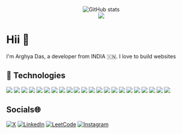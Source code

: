   <div align="center">
    <img alt="GitHub stats" src="https://github-readme-streak-stats.herokuapp.com?theme=transparent&user=alfaarghya"/>
  </div>
  
  <div align="center">
    <img src="https://visitcount.itsvg.in/api?id=alfaarghya&icon=5&color=6"/>
  </div>

# Hii 👋

I'm Arghya Das, a developer from INDIA 🇮🇳. I love to build websites

## 🔧 Technologies

![](https://img.shields.io/badge/OS-Linux-informational?style=flat&logo=linux&logoColor=white&color=316192)
![](https://img.shields.io/badge/Shell-Bash-informational?style=flat&logo=gnu-bash&logoColor=white&color=316192)
![](https://img.shields.io/badge/VSC-git-informational?style=flat&logo=git&logoColor=white&color=316192)
![](https://img.shields.io/badge/Editor-Vim-informational?style=flat&logo=vim&logoColor=white&color=316192)
![](https://img.shields.io/badge/Code-JavaScript-informational?style=flat&logo=javascript&logoColor=white&color=316192)
![](https://img.shields.io/badge/Code-TypeScript-informational?style=flat&logo=typescript&logoColor=white&color=316192)
![](https://img.shields.io/badge/Code-Java-informational?style=flat&logo=openjdk&logoColor=white&color=316192)
![](https://img.shields.io/badge/Code-Golang-informational?style=flat&logo=go&logoColor=white&color=316192)
![](https://img.shields.io/badge/Code-HTML-informational?style=flat&logo=html5&logoColor=white&color=316192)
![](https://img.shields.io/badge/Code-Python-informational?style=flat&logo=python&logoColor=white&color=316192)
![](https://img.shields.io/badge/Runtime-Node.js-informational?style=flat&logo=node.js&logoColor=white&color=316192)
![](https://img.shields.io/badge/Library-React-informational?style=flat&logo=react&logoColor=white&color=316192)
![](https://img.shields.io/badge/Framework-Next-informational?style=flat&logo=next.js&logoColor=white&color=316192)
![](https://img.shields.io/badge/Library-TailwindCSS-informational?style=flat&logo=tailwindCSS&logoColor=white&color=316192)
![](https://img.shields.io/badge/Database-PostgreSQL-informational?style=flat&logo=postgresql&logoColor=white&color=316192)
![](https://img.shields.io/badge/Database-MySQL-informational?style=flat&logo=MySQL&logoColor=white&color=316192)
![](https://img.shields.io/badge/Database-MongoDB-informational?style=flat&logo=mongodb&logoColor=white&color=316192)
![](https://img.shields.io/badge/Tools-GitHub-informational?style=flat&logo=github&logoColor=white&color=316192)
![](https://img.shields.io/badge/Tools-Docker-informational?style=flat&logo=docker&logoColor=white&color=316192)
![](https://img.shields.io/badge/Tools-Postman-informational?style=flat&logo=postman&logoColor=white&color=316192)
![](https://img.shields.io/badge/Tools-Notion-informational?style=flat&logo=notion&logoColor=white&color=316192)
![](https://img.shields.io/badge/Tools-Figma-informational?style=flat&logo=figma&logoColor=white&color=316192)

<!-- ## Top Contributed Repo🔝

![](https://github-profile-trophy.vercel.app/?username=alfaarghya&theme=transparent&no-frame=true&no-bg=true) -->

<!-- ## GitHub Stats📊

![](https://github-readme-streak-stats.herokuapp.com?theme=transparent&user=alfaarghya) -->

<!-- ![](https://github-readme-stats.vercel.app/api/top-langs/?username=alfaarghya&theme=transparent&langs_count=3) -->
<!-- ![](https://github-contributor-stats.vercel.app/api?username=alfaarghya&limit=5&theme=transparent&combine_all_yearly_contributions=true) -->
<!-- ![](https://github-readme-stats.vercel.app/api?username=alfaarghya&theme=transparent) -->

## Socials🌐

[![X](https://img.shields.io/badge/X-black.svg?logo=X&logoColor=white)](https://x.com/alfaarghya) [![LinkedIn](https://img.shields.io/badge/LinkedIn-%230077B5.svg?logo=linkedin&logoColor=white)](https://linkedin.com/in/alfaarghya) [![LeetCode](https://img.shields.io/badge/LeetCode-%2320232a.svg?style=normal&logo=LeetCode&logoColor=%FFA116)](https://leetcode.com/alfaarghya/) [![Instagram](https://img.shields.io/badge/Instagram-%23E4405F.svg?logo=Instagram&logoColor=white)](https://instagram.com/alfaarghya)

<!-- Generate with ReadHub.md 🤝
  code with 💙 by alfaarghya-->
